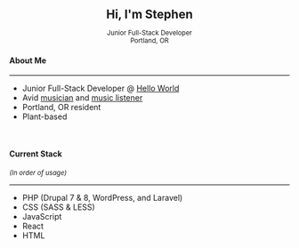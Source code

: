 <div>
<h2 style="margin: 0; text-align: center;">Hi, I'm Stephen</h2>
<p style="text-align: center;">
    <small>Junior Full-Stack Developer</small><br />
    <small >Portland, OR</small>
</p>
</div>

<h4>About Me</h4>
<hr style="background: #000;">
<ul style="margin-bottom: 50px">
    <li>Junior Full-Stack Developer @ <a href="https://go.helloworlddevs.com">Hello World</a></li>
    <li>Avid <a href="https://maestus.bandcamp.com/">musician</a> and <a href="https://open.spotify.com/user/parkhum123?si=MxGhA8BPTNmZOVUiHxGgEQ">music listener</a></li>
    <li>Portland, OR resident</li>
    <li>Plant-based</li>
</ul>

<h4>Current Stack</h4>
<small><em>(In order of usage)</em></small>
<hr style="background: #000;">
<ul style="margin-bottom: 50px">
    <li>PHP (Drupal 7 & 8, WordPress, and Laravel)</li>
    <li>CSS (SASS & LESS)</li>
    <li>JavaScript</li>
    <li>React</li>
    <li>HTML</li>
</ul>


